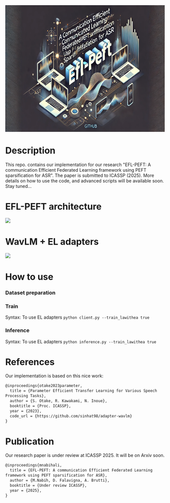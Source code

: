 <div style="text-align: center;">
    <img src="https://github.com/mnabihali/FL-WavLM-with-Adapters/blob/main/assets/GENFL.webp" width="1200" height="400" alt="EFL-PEFT Banner" />
</div>

# Description
This repo. contains our implementation for our research "EFL-PEFT: A communication Efficient Federated Learning framework using PEFT sparsification for ASR". The paper is submitted to ICASSP (2025). More details on how to use the code, and advanced scripts will be available soon. Stay tuned...

# EFL-PEFT architecture
<img src="https://github.com/mnabihali/WavLM_Adapters_FL/blob/main/assets/FL.png" width="512"/>

# WavLM + EL adapters
<img src="https://github.com/mnabihali/WavLM_Adapters_FL/blob/main/assets/EL.png" width="512"/>

# How to use
### Dataset preparation
### Train
Syntax: To use EL adapters `python client.py --train_lawithea true`
### Inference
Syntax: To use EL adapters `python inference.py --train_lawithea true`


# References
Our implementation is based on this nice work:
```
@inproceedings{otake2023parameter,
  title = {Parameter Efficient Transfer Learning for Various Speech Processing Tasks},
  author = {S. Otake, R. Kawakami, N. Inoue},
  booktitle = {Proc. ICASSP},
  year = {2023},
  code_url = {https://github.com/sinhat98/adapter-wavlm}
}
```

# Publication
Our research paper is under review at ICASSP 2025. It will be on Arxiv soon.
```
@inproceedings{mnabihali,
  title = {EFL-PEFT: A communication Efficient Federated Learning framework using PEFT sparsification for ASR},
  author = {M.Nabih, D. Falavigna, A. Brutti},
  booktitle = {Under review ICASSP},
  year = {2025},
}
```


